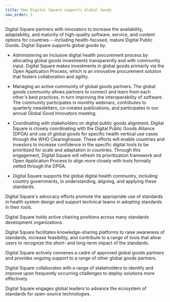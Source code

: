 ```yaml
---
title: How Digital Square supports Global Goods
nav_order: 1
---
```


Digital Square partners with innovators to increase the availability,
adaptability, and maturity of high-quality software, service, and
content options for countries---including health-focused, mature Digital
Public Goods. Digital Square supports global goods by:

- Administering an inclusive digital health procurement process by
  allocating global goods investments transparently and with community
  input. Digital Square makes investments in global goods primarily via
  the Open Application Process, which is an innovative procurement
  solution that fosters collaboration and agility.

<!-- -->

- Managing an active community of global goods partners. The global
  goods community allows partners to connect and learn from each other's
  best practices, in turn improving the interoperability of software.
  The community participates in monthly webinars, contributes to
  quarterly newsletters, co-creates publications, and participates in
  our annual Global Good Innovators meeting.

<!-- -->

- Coordinating with stakeholders on digital public goods alignment.
  Digital Square is closely coordinating with the Digital Public Goods
  Alliance (DPGA) and use of global goods for specific health vertical
  use cases through the WHO Clearinghouse. These efforts will enable
  countries and investors to increase confidence in the specific digital
  tools to be prioritized for scale and adaptation in countries. Through
  this engagement, Digital Square will refresh its prioritization
  framework and Open Application Process to align more closely with
  tools formally vetted through the DPGA.

<!-- -->

- Digital Square supports the global digital health community, including
  country governments, in understanding, aligning, and applying these
  standards.

Digital Square's advocacy efforts promote the appropriate use of
standards in health system design and support technical teams in
adopting standards in their tools.

Digital Square holds active chairing positions across many standards
development organizations.

Digital Square facilitates knowledge-sharing platforms to raise
awareness of standards, increase feasibility, and contribute to a range
of tools that allow users to recognize the short- and long-term impact
of the standards.

Digital Square actively convenes a cadre of approved global goods
partners and provides ongoing support to a range of other global goods
partners.

Digital Square collaborates with a range of stakeholders to identify and
improve upon frequently occurring challenges to deploy solutions more
effectively.

Digital Square engages global leaders to advance the ecosystem of
standards for open-source technologies.
